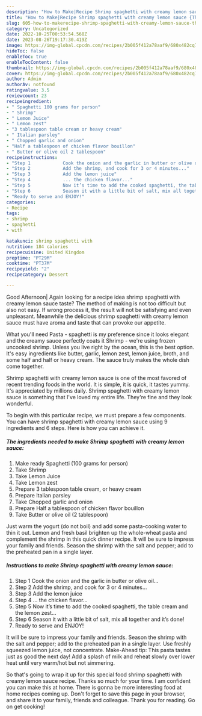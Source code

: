 ```yaml
---
description: "How to Make|Recipe Shrimp spaghetti with creamy lemon sauce {That is Special"
title: "How to Make|Recipe Shrimp spaghetti with creamy lemon sauce {That is Special"
slug: 605-how-to-makerecipe-shrimp-spaghetti-with-creamy-lemon-sauce-that-is-special
category: Uncategorized
date: 2022-10-25T00:53:54.568Z
date: 2023-08-26T19:17:30.419Z
image: https://img-global.cpcdn.com/recipes/2b005f412a78aaf9/680x482cq70/shrimp-spaghetti-with-creamy-lemon-sauce-recipe-main-photo.jpg
hideToc: false
enableToc: true
enableTocContent: false
thumbnail: https://img-global.cpcdn.com/recipes/2b005f412a78aaf9/680x482cq70/shrimp-spaghetti-with-creamy-lemon-sauce-recipe-main-photo.jpg
cover: https://img-global.cpcdn.com/recipes/2b005f412a78aaf9/680x482cq70/shrimp-spaghetti-with-creamy-lemon-sauce-recipe-main-photo.jpg
author: Admin
authorAv: notfound
ratingvalue: 3.5
reviewcount: 23
recipeingredient:
- " Spaghetti 100 grams for person"
- " Shrimp"
- " Lemon Juice"
- " Lemon zest"
- "3 tablespoon table cream or heavy cream"
- " Italian parsley"
- " Chopped garlic and onion"
- "Half a tablespoon of chicken flavor bouillon"
- " Butter or olive oil 2 tablespoon"
recipeinstructions:
- "Step 1            Cook the onion and the garlic in butter or olive oil..."
- "Step 2            Add the shrimp, and cook for 3 or 4 minutes..."
- "Step 3            Add the lemon juice"
- "Step 4            ... the chicken flavor..."
- "Step 5            Now it’s time to add the cooked spaghetti, the table cream and the lemon zest..."
- "Step 6            Season it with a little bit of salt, mix all together and it’s done!"
- "Ready to serve and ENJOY!"
categories:
- Recipe
tags:
- shrimp
- spaghetti
- with

katakunci: shrimp spaghetti with 
nutrition: 184 calories
recipecuisine: United Kingdom
preptime: "PT29M"
cooktime: "PT37M"
recipeyield: "2"
recipecategory: Dessert

---
```



Good Afternoon| Again looking for a recipe idea shrimp spaghetti with creamy lemon sauce taste? The method of making is not too difficult but also not easy. If wrong process it, the result will not be satisfying and even unpleasant. Meanwhile the delicious shrimp spaghetti with creamy lemon sauce must have aroma and taste that can provoke our appetite.





What you&#39;ll need Pasta - spaghetti is my preference since it looks elegant and the creamy sauce perfectly coats it Shrimp - we&#39;re using frozen uncooked shrimp. Unless you live right by the ocean, this is the best option. It&#39;s easy ingredients like butter, garlic, lemon zest, lemon juice, broth, and some half and half or heavy cream. The sauce truly makes the whole dish come together.

Shrimp spaghetti with creamy lemon sauce is one of the most favored of recent trending foods in the world. It is simple, it is quick, it tastes yummy. It's appreciated by millions daily. Shrimp spaghetti with creamy lemon sauce is something that I've loved my entire life. They're fine and they look wonderful.


To begin with this particular recipe, we must prepare a few components. You can have shrimp spaghetti with creamy lemon sauce using 9 ingredients and 6 steps. Here is how you can achieve it.

<!--inarticleads1-->

##### The ingredients needed to make Shrimp spaghetti with creamy lemon sauce:

1. Make ready  Spaghetti (100 grams for person)
1. Take  Shrimp
1. Take  Lemon Juice
1. Take  Lemon zest
1. Prepare 3 tablespoon table cream, or heavy cream
1. Prepare  Italian parsley
1. Take  Chopped garlic and onion
1. Prepare Half a tablespoon of chicken flavor bouillon
1. Take  Butter or olive oil (2 tablespoon)


Just warm the yogurt (do not boil) and add some pasta-cooking water to thin it out. Lemon and fresh basil brighten up the whole-wheat pasta and complement the shrimp in this quick dinner recipe. It will be sure to impress your family and friends. Season the shrimp with the salt and pepper; add to the preheated pan in a single layer. 

<!--inarticleads2-->

##### Instructions to make Shrimp spaghetti with creamy lemon sauce:

1. Step 1            Cook the onion and the garlic in butter or olive oil...
1. Step 2            Add the shrimp, and cook for 3 or 4 minutes...
1. Step 3            Add the lemon juice
1. Step 4            ... the chicken flavor...
1. Step 5            Now it’s time to add the cooked spaghetti, the table cream and the lemon zest...
1. Step 6            Season it with a little bit of salt, mix all together and it’s done!
1. Ready to serve and ENJOY!

It will be sure to impress your family and friends. Season the shrimp with the salt and pepper; add to the preheated pan in a single layer. Use freshly squeezed lemon juice, not concentrate. Make-Ahead tip: This pasta tastes just as good the next day! Add a splash of milk and reheat slowly over lower heat until very warm/hot but not simmering. 

So that's going to wrap it up for this special food shrimp spaghetti with creamy lemon sauce recipe. Thanks so much for your time. I am confident you can make this at home. There is gonna be more interesting food at home recipes coming up. Don't forget to save this page in your browser, and share it to your family, friends and colleague. Thank you for reading. Go on get cooking!
